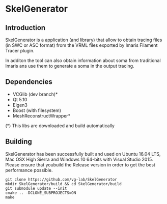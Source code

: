 # SkelGenerator
## Introduction
SkelGenerator is a application (and library) that allow to obtain tracing files (in SWC or ASC format) from the VRML 
files exported by Imaris Filament Tracer plugin.

In additon the tool can also obtain information about soma from traditional Imaris ans use them to generate a soma in
the output tracing.
## Dependencies

- VCGlib (dev branch)*
- Qt 5.10
- Eigen3
- Boost (with filesystem)
- MeshReconstructWrapper*

(*) This libs are downloaded and build automatically
## Building

SkelGenerator has been successfully built and used on Ubuntu 16.04 LTS, Mac OSX High Sierra and Windows 10 64-bits with
Visual Studio 2015. Please ensure that youbuild the Release version in order to get the best performance possible.

```
git clone https://github.com/vg-lab/SkelGenerator
mkdir SkelGenerator/build && cd SkelGenerator/build
git submodule update --init
cmake .. -DCLONE_SUBPROJECTS=ON
make
```